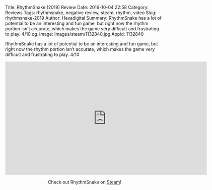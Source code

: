 Title: RhythmSnake (2019) Review
Date: 2019-10-04 22:58
Category: Reviews
Tags: rhythmsnake, negative review, steam, rhythm, video
Slug: rhythmsnake-2019
Author: Hexadigital
Summary: RhythmSnake has a lot of potential to be an interesting and fun game, but right now the rhythm portion isn’t accurate, which makes the game very difficult and frustrating to play. 4/10
og_image: images/steam/1132840.jpg
Appid: 1132840

RhythmSnake has a lot of potential to be an interesting and fun game, but right now the rhythm portion isn’t accurate, which makes the game very difficult and frustrating to play. 4/10

<center><iframe src="https://www.youtube.com/embed/1agIMsCYI3Q?feature=oembed" allow="accelerometer; autoplay; encrypted-media; gyroscope; picture-in-picture" width="640" height="360" frameborder="0"></iframe>

Check out RhythmSnake on [Steam](https://store.steampowered.com/app/1132840/?curator_clanid=34633900)!</center>